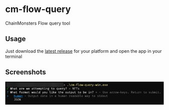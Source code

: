 # cm-flow-query

ChainMonsters Flow query tool

## Usage

Just download the [latest release](https://github.com/bside-luke/cm-flow-query/releases/latest) for your platform and open the app in your terminal

## Screenshots

![Screenshot of the app](/docs/image.png "Screenshot of the app")
